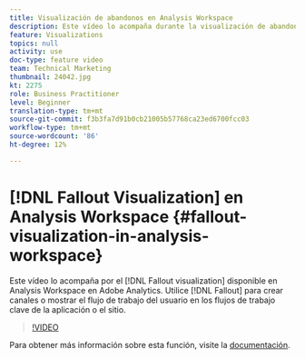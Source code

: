 ```yaml
---
title: Visualización de abandonos en Analysis Workspace
description: Este vídeo lo acompaña durante la visualización de abandonos disponible en Analysis Workspace en Adobe Analytics. Utilice Visitas en el orden previsto para crear canales o mostrar el flujo de trabajo del usuario en los flujos de trabajo clave de la aplicación o del sitio.
feature: Visualizations
topics: null
activity: use
doc-type: feature video
team: Technical Marketing
thumbnail: 24042.jpg
kt: 2275
role: Business Practitioner
level: Beginner
translation-type: tm+mt
source-git-commit: f3b3fa7d91b0cb21005b57768ca23ed6700fcc03
workflow-type: tm+mt
source-wordcount: '86'
ht-degree: 12%

---
```



# [!DNL Fallout Visualization] en Analysis Workspace  {#fallout-visualization-in-analysis-workspace}

Este vídeo lo acompaña por el [!DNL Fallout visualization] disponible en Analysis Workspace en Adobe Analytics. Utilice [!DNL Fallout] para crear canales o mostrar el flujo de trabajo del usuario en los flujos de trabajo clave de la aplicación o el sitio.

>[!VIDEO](https://video.tv.adobe.com/v/24042/?quality=12)

Para obtener más información sobre esta función, visite la [documentación](https://marketing.adobe.com/resources/help/es_ES/analytics/analysis-workspace/fallout_flow.html).
